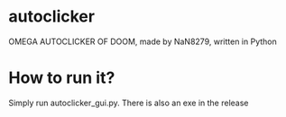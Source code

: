 # autoclicker
OMEGA AUTOCLICKER OF DOOM, made by NaN8279, written in Python
# How to run it?
Simply run autoclicker_gui.py. There is also an exe in the release
